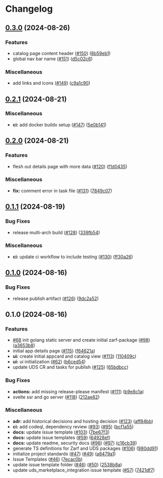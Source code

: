 # Changelog

## [0.3.0](https://github.com/defenseunicorns/uds-marketplace/compare/v0.2.1...v0.3.0) (2024-08-26)


### Features

* catalog page content header ([#150](https://github.com/defenseunicorns/uds-marketplace/issues/150)) ([8b59eb1](https://github.com/defenseunicorns/uds-marketplace/commit/8b59eb10ab90306896d23a5a1be54146cc832042))
* global nav bar name ([#151](https://github.com/defenseunicorns/uds-marketplace/issues/151)) ([d5c02c6](https://github.com/defenseunicorns/uds-marketplace/commit/d5c02c6c72a3feecf24e01641219d53ebf152f5a))


### Miscellaneous

* add links and icons ([#149](https://github.com/defenseunicorns/uds-marketplace/issues/149)) ([c9a1c90](https://github.com/defenseunicorns/uds-marketplace/commit/c9a1c901d39f3f8b0488807b814a4826f010ccb0))

## [0.2.1](https://github.com/defenseunicorns/uds-marketplace/compare/v0.2.0...v0.2.1) (2024-08-21)


### Miscellaneous

* **ci:** add docker buildx setup ([#147](https://github.com/defenseunicorns/uds-marketplace/issues/147)) ([5e0b141](https://github.com/defenseunicorns/uds-marketplace/commit/5e0b141c7373b3b4b3083affe35a04a669054c2c))

## [0.2.0](https://github.com/defenseunicorns/uds-marketplace/compare/v0.1.1...v0.2.0) (2024-08-21)


### Features

* flesh out details page with more data ([#120](https://github.com/defenseunicorns/uds-marketplace/issues/120)) ([f1d0435](https://github.com/defenseunicorns/uds-marketplace/commit/f1d0435e0b391f04d5de45c31a40a0efcf71cf42))


### Miscellaneous

* **fix:** comment error in task file ([#131](https://github.com/defenseunicorns/uds-marketplace/issues/131)) ([7849c07](https://github.com/defenseunicorns/uds-marketplace/commit/7849c07b9fbbfea1d4f2dc791b11e1bfa7c5f6d0))

## [0.1.1](https://github.com/defenseunicorns/uds-marketplace/compare/v0.1.0...v0.1.1) (2024-08-19)


### Bug Fixes

* release multi-arch build ([#128](https://github.com/defenseunicorns/uds-marketplace/issues/128)) ([339fb54](https://github.com/defenseunicorns/uds-marketplace/commit/339fb544f893708c9241f77f66e37dd273697be7))


### Miscellaneous

* **ci:** update ci workflow to include testing ([#130](https://github.com/defenseunicorns/uds-marketplace/issues/130)) ([ff30a26](https://github.com/defenseunicorns/uds-marketplace/commit/ff30a2672052435089d0cdea6a1950a21b76abe8))

## [0.1.0](https://github.com/defenseunicorns/uds-marketplace/compare/v0.1.0...v0.1.0) (2024-08-16)


### Bug Fixes

* release publish artifact ([#126](https://github.com/defenseunicorns/uds-marketplace/issues/126)) ([9dc2a52](https://github.com/defenseunicorns/uds-marketplace/commit/9dc2a52eb2b80a993580c4f8b044dd21cd019372))

## 0.1.0 (2024-08-16)


### Features

* [#68](https://github.com/defenseunicorns/uds-marketplace/issues/68) init golang static server and create initial zarf-package ([#98](https://github.com/defenseunicorns/uds-marketplace/issues/98)) ([a3653b8](https://github.com/defenseunicorns/uds-marketplace/commit/a3653b8b21eb385499f8ed2a6ecd5dc47cc6dc63))
* initial app details page ([#115](https://github.com/defenseunicorns/uds-marketplace/issues/115)) ([f64621a](https://github.com/defenseunicorns/uds-marketplace/commit/f64621af3b052b1e9bc18eb9cf9557b91548ea94))
* **ui:** create initial appcard and catalog view ([#113](https://github.com/defenseunicorns/uds-marketplace/issues/113)) ([110409c](https://github.com/defenseunicorns/uds-marketplace/commit/110409c70b08c1479c1204492c3997f620196c98))
* **ui:** ui initialization ([#62](https://github.com/defenseunicorns/uds-marketplace/issues/62)) ([b6ced54](https://github.com/defenseunicorns/uds-marketplace/commit/b6ced54bf8be5847348dff14573d50a729acade0))
* update UDS CR and tasks for publish ([#125](https://github.com/defenseunicorns/uds-marketplace/issues/125)) ([65bdbcc](https://github.com/defenseunicorns/uds-marketplace/commit/65bdbcc4920fd3e0c2cb8821dd20cff5d187bbaf))


### Bug Fixes

* **actions:** add missing release-please manifest ([#111](https://github.com/defenseunicorns/uds-marketplace/issues/111)) ([b9e8c1a](https://github.com/defenseunicorns/uds-marketplace/commit/b9e8c1a418024db4eea07fe703746cf0118a89f6))
* svelte ssr and go server ([#118](https://github.com/defenseunicorns/uds-marketplace/issues/118)) ([212ae82](https://github.com/defenseunicorns/uds-marketplace/commit/212ae82a54de04746888fe0261b1be79a41f9916))


### Miscellaneous

* **adr:** add historical decisions and hosting decision ([#123](https://github.com/defenseunicorns/uds-marketplace/issues/123)) ([aff84bb](https://github.com/defenseunicorns/uds-marketplace/commit/aff84bb7e690a40c90c020ec47c292b76248d722))
* **ci:** add codeql, dependency review ([#93](https://github.com/defenseunicorns/uds-marketplace/issues/93)) ([#95](https://github.com/defenseunicorns/uds-marketplace/issues/95)) ([bcf1a55](https://github.com/defenseunicorns/uds-marketplace/commit/bcf1a55741e05b062a5b9e1432d7238611de433d))
* **docs:** update issue template ([#103](https://github.com/defenseunicorns/uds-marketplace/issues/103)) ([7be67f3](https://github.com/defenseunicorns/uds-marketplace/commit/7be67f307d236b9073c202889abe348081f97928))
* **docs:** update issue templates ([#59](https://github.com/defenseunicorns/uds-marketplace/issues/59)) ([64928ef](https://github.com/defenseunicorns/uds-marketplace/commit/64928ef3a4a31848690f673a5034747c73eaeb14))
* **docs:** update readme, security docs ([#96](https://github.com/defenseunicorns/uds-marketplace/issues/96)) ([#97](https://github.com/defenseunicorns/uds-marketplace/issues/97)) ([c16cb39](https://github.com/defenseunicorns/uds-marketplace/commit/c16cb3917beab4bec8dbcb0dda83a17376398042))
* generate TS definitions for Zarf and UDS packages ([#106](https://github.com/defenseunicorns/uds-marketplace/issues/106)) ([980dd91](https://github.com/defenseunicorns/uds-marketplace/commit/980dd91b1901975210d197f6879afdb79bef92f7))
* initialize project standards ([#47](https://github.com/defenseunicorns/uds-marketplace/issues/47)) ([#49](https://github.com/defenseunicorns/uds-marketplace/issues/49)) ([a8479a1](https://github.com/defenseunicorns/uds-marketplace/commit/a8479a156d04cb2ac5362138479f1756057ee0f0))
* Issue Templates ([#46](https://github.com/defenseunicorns/uds-marketplace/issues/46)) ([7ecac0b](https://github.com/defenseunicorns/uds-marketplace/commit/7ecac0b7068f61078e2968cb1f888a16f706b037))
* update issue template folder ([#46](https://github.com/defenseunicorns/uds-marketplace/issues/46)) ([#50](https://github.com/defenseunicorns/uds-marketplace/issues/50)) ([2538b8a](https://github.com/defenseunicorns/uds-marketplace/commit/2538b8af9a60acb59eec2bf9bee203cea2e32143))
* update uds_marketplace_integration issue template ([#57](https://github.com/defenseunicorns/uds-marketplace/issues/57)) ([7421df7](https://github.com/defenseunicorns/uds-marketplace/commit/7421df73ad4a11ef19aa6a2610c96183df772bf4))
